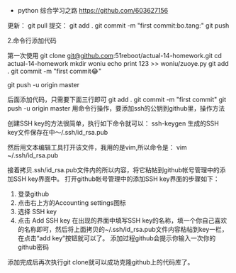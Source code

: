 * python 综合学习之路
https://github.com/603627156

更新：
      git pull
提交：
      git add .
      git commit -m "first commit:bo.tang:"
      git push	


2.命令行添加代码

第一次使用
git clone git@github.com:51reboot/actual-14-homework.git
cd actual-14-homework
mkdir woniu
echo  print 123 >> woniu/zuoye.py
git add .
git commit -m "first commit:joy:"

git push -u origin master

后面添加代码，只需要下面三行即可
git add .
git commit -m "first commit"
git push -u origin master
用命令行操作，要添加ssh的公钥到github里，操作方法

创建SSH key的方法很简单，执行如下命令就可以：
ssh-keygen
生成的SSH key文件保存在中～/.ssh/id_rsa.pub

然后用文本编辑工具打开该文件，我用的是vim,所以命令是：
vim ~/.ssh/id_rsa.pub

接着拷贝.ssh/id_rsa.pub文件内的所以内容，将它粘帖到github帐号管理中的添加SSH key界面中。
打开github帐号管理中的添加SSH key界面的步骤如下：
1. 登录github
2. 点击右上方的Accounting settings图标
3. 选择 SSH key
4. 点击 Add SSH key
在出现的界面中填写SSH key的名称，填一个你自己喜欢的名称即可，然后将上面拷贝的~/.ssh/id_rsa.pub文件内容粘帖到key一栏，在点击“add key”按钮就可以了。
添加过程github会提示你输入一次你的github密码

添加完成后再次执行git clone就可以成功克隆github上的代码库了。
